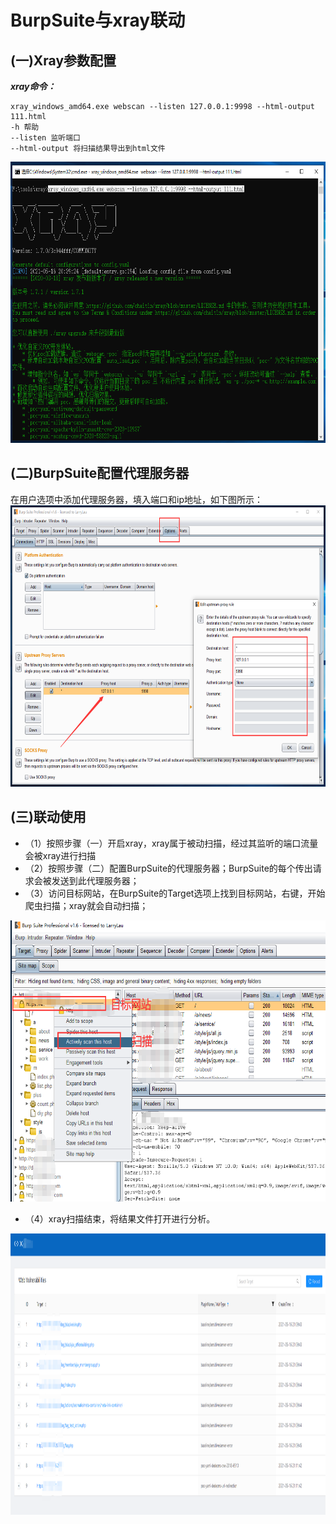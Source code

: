 # BurpSuite与xray联动
## (一)Xray参数配置
***xray命令：***
```shell
xray_windows_amd64.exe webscan --listen 127.0.0.1:9998 --html-output 111.html
-h 帮助  
--listen 监听端口   
--html-output 将扫描结果导出到html文件
```
<img src=https://github.com/n4ttt/Sec-Note/blob/main/Image/Vulnerabilities1.png height="450" width="700">

## (二)BurpSuite配置代理服务器
在用户选项中添加代理服务器，填入端口和ip地址，如下图所示：</br>
<img src=https://github.com/n4ttt/Sec-Note/blob/main/Image/Vulnerabilities2.png height="450" width="700">

## (三)联动使用
- （1）按照步骤（一）开启xray，xray属于被动扫描，经过其监听的端口流量会被xray进行扫描
- （2）按照步骤（二）配置BurpSuite的代理服务器；BurpSuite的每个传出请求会被发送到此代理服务器；
- （3）访问目标网站，在BurpSuite的Target选项上找到目标网站，右键，开始爬虫扫描；xray就会自动扫描；
<img src=https://github.com/n4ttt/Sec-Note/blob/main/Image/Vulnerabilities3.png height="450" width="700">

- （4）xray扫描结束，将结果文件打开进行分析。
<img src=https://github.com/n4ttt/Sec-Note/blob/main/Image/Vulnerabilities4.png height="450" width="850">

